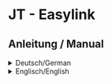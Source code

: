 # JT - Easylink
## Anleitung / Manual
<details>
  <summary>Deutsch/German</summary>

## Deutsche Anleitung
<p>Das Plugin <strong>JT - Easylink</strong> nutzt einen Service von easyrechtssicher.de<br/>Zur Aktivierung des Dienstes registriere Dich bitte <a href="https://easyrechtssicher.de/komplett-schutz/" target="_blank">hier</a></p><p><strong>easyrechtssicher</strong> hat es sich zum Ziel gesetzt, Internetseiten vor Abmahnungen zu schützen.<br/>Dazu werden rechtssichere Impressum, Datenschutzerklärungen, Widerrufsbelehrungen und Allgemeine Geschäftsbedingungen angeboten.</p><p>Anbieter von Internetseiten können sich hier registrieren: <a href="https://easyrechtssicher.de/komplett-schutz/" target="_blank">Komplettschutz</a><br/>Internetagenturen registrieren sich hier: <a href="https://easyrechtssicher.de/mitgliedschaft-webdesigner-agenturen-2/" target="_blank">Agenturangebot</a><br/>Mehr zu diesem Plugin, direkt bei easyrechtssicher: <a href="https://easyrechtssicher.de/plugin_easylink_anleitung/" target="_blank">Anbieterinformation</a></p><p>In den Plugin-Einstellungen muss ein <strong>API-Key</strong> (Zugangsschlüssel) hinterlegt werden, der nach einer Registrierung, über einen der eben genannten Links erhältlich ist.</p><p><strong>Integration</strong><br/>Die Anwendung ist denkbar einfach. Der Plugin-Aufruf ist <code>{jteasylink[ DOKUMENT,SPRACHKÜRZEL]}</code><br/>Werte innerhalb eckiger Klammern <code>[ ]</code> sind optional.</p><p><strong>DOKUMENT</strong> steht als Platzhalter für z.B.:</p><ul><li><strong>dse</strong> - Datenschutzerklärung (Standardwert)</li><li><strong>imp</strong> - Impressum</li><li><strong>wbl</strong> - Widerrufsbelehrung</li></ul><p><strong>SPRACHKÜRZEL</strong> steht als Platzhalter für:</p><ul><li><strong>de</strong> - Deutsch (Standardwert)</li><li><strong>en</strong> - Englisch</li><li>Weitere Länder der EU in Planung</li></ul><p><strong>Beispielaufruf zur Darstellung einer deutschen Datenschutzerklärung:</strong> <code>{jteasylink dse,de}</code></p><p>Die Datenschutzerklärung wird über den Datenschutzgenerator bei easyrechtssicher vorkonfiguriert vom Plugin abgeholt, sodass in Joomla jede weitere Konfiguration entfällt.<br/>Da <code>dse</code> und <code>de</code> die Standardwerte sind, ergibt sich der einfachste Aufruf zu <code>{jteasylink}</code></p><p>Standardmäßig wird automatisch die Sprache verwendet, die für die Ausgabe der Webseite ausgewählt ist.<br/>Sollte es die Sprache nicht geben, wird der SPRACHKÜRZEL ausgewertet.<br/>Fehlt auch diese Sprache, wird der Wert verwendet der in den Plugin-Einstellungen als Standard definiert wurde.</p><p><strong>Es kann auch eine Schnellnavigation angezeigt werden.</strong><br/>Der Plugin-Aufruf ist <code>{jteasylink skiplinks[,DOKUMENT,SPRACHKÜRZEL]}</code><br/>Er muss zusätzlich zur Dokumentenausgabe aufgerufen werden, kann jedoch auch in ein Modul ausgelagert werden.<br/>Auch hier gelten die gleichen Standardwerte für DOKUMENT und SPRACHKÜRZEL und müssen somit für die Ausgabe der Datenschutzerklärung auf Deutsch nicht angegeben werden.</p><p>Um die Schnellnavigation anzuzeigen, bitte in den Einstellungen des Plugins die Option <strong>Ausgabe bearbeiten</strong> einschalten.</p><p>Das war es auch schon.</p><p><strong>Neu ab Version 1.0.7</strong><br/>Ab jetzt kann der einzelne Cache eines Dokuments auch via URL gelöscht werden.</p><p>Die benötigten URL-Parameter lauten:</p><ul><li>clear=1</li><li>jteasylink=<strong>DOKUMENT</strong> (siehe oben)</li><li>token=<strong>API-KEY</strong></li></ul><p><strong>Beispiel:</strong><br/>Nehmen wir an, die registrierte Domain lautet <code>example.org</code> und es soll der Impressumscache gelöscht werden, dann lautet die URL:<br/><code>https://example.org/?jteasylink=imp&clear=1&token=API-KEY</code></p><p><strong>Mindestvoraussetzungen</strong></p><ul><li>Joomla! 3.9</li><li>PHP 5.6</li></ul><p><strong>Author:</strong> Guido De Gobbis<br/><strong>Copyright:</strong> © <a href="https://github.com/JoomTools" target="_blank">JoomTools.de</a><br/><strong>Plugin-Lizenz:</strong> <a href="https:/www.gnu.org/licenses/gpl-3.0.de.html" target="_blank">GNU/GPLv3</a><br/><strong>Plugin-Version:</strong> <a href="https://github.com/JoomTools/plg_content_jteasylink/releases/latest">herunterladen</a></p>
</details>

<details>
  <summary>Englisch/English</summary>

## English Manual
<p>The plugin <strong>JT - Easylink</strong> uses a service from easyrechtssicher.de<br/>To activate the service please register <a href="https://easyrechtssicher.de/komplett-schutz/" target="_blank">here</a></p><p><strong>easyrechtssicher</strong> has set itself the goal of protecting websites against warnings.<br/>In addition, legally compliant legal notice, privacy policy and revocation instructions are offered.</p><p>Webpage owners can register here: <a href="https://easyrechtssicher.de/komplett-schutz/" target="_blank">Complete protection</a><br/>Internet agencies register here: <a href="https://easyrechtssicher.de/mitgliedschaft-webdesigner-agenturen-2/" target="_blank">Agency offer</a><br/>More about the plugin, directly at easyrechtssicher: <a href="https://easyrechtssicher.de/plugin_easylink_anleitung/" target="_blank">more information</a></p><p>The plugin settings require an <strong>API-Key</strong> which can be accessed after registration via one of the links above.</p><p><strong>Integration</strong><br/>The usage ist really simple. The plugin call is <code>{jteasylink[ DOCUMENT,LANGUAGE_SHORT_CODE]}</code><br/>values within square brackets <code>[ ]</code> are optional.</p><p><strong>DOCUMENT</strong> is a placeholder for:</p><ul><li><strong>dse</strong> - Privacy Policy (default)</li><li><strong>imp</strong> - Legal Notice</li><li><strong>wbl</strong> - Cancellation policy</a></li></ul><p><strong>LANGUAGE_SHORT_CODE</strong> is a placeholder for:</p><ul><li><strong>de</strong> - German</li><li><strong>en</strong> - English (default)</li><li>Other EU countries in planning</li></ul><p><strong>Example call to display an English privacy policy:</strong> <code>{jteasylink dse,en}</code></p><p>The privacy policy is delivered preconfigured via the privacy policy generator from easyrechtssicher, so no further configuration in Joomla is necessary.</p><p>Because <code>dse</code> and <code>de</code> are the default values, the simplest call on a page in joomla results to <code>{jteasylink}</code></p><p>By default, the language selected for the output of the web page is automatically used.<br/>If the language does not exist, the LANGUAGE_SHORT_CODE is evaluated.<br/>If this language is missing too, the value defined as standard in the plugin settings will be used.</p><p><strong>A quick navigation can also be displayed.</strong><br/>The plugin call is <code>{jteasylink skiplinks[,DOKUMENT,LANGUAGE_SHORT_CODE]}</code><br/>It has to be called in addition to the document output, but can also be moved to a module.<br/>The same default values for DOCUMENT and LANGUAGE_SHORT_CODE also apply here and therefore do not have to be specified for the output of the privacy statement in English.</p><p>To display the quick navigation, please activate the option <strong>Edit output</strong> in the plugin settings.</p><p>That's it.</p><p><strong>New since version 1.0.7</strong><br/>From now on the single cache of a document can also be deleted via URL.</p><p>The required URL parameters are:</p><ul><li>clear=1</li><li>jteasylink=<strong>DOCUMENT</strong> (see above)</li><li>token=<strong>API-KEY</strong></li></ul><p><strong>Example:</strong><br/>Suppose the registered domain is <code>example.org</code> and the imprint cache is to be cleared, then the URL is:<br/><code>https://example.org/?jteasylink=imp&clear=1&token=API-KEY</code></p><p><strong>Minimum requirements</strong></p><ul><li>Joomla! 3.9</li><li>PHP 5.6</li></ul><p><strong>Author:</strong> Guido De Gobbis<br/><strong>Copyright:</strong> © <a href="https://github.com/JoomTools" target="_blank">JoomTools.de</a><br/><strong>Plugin licens:</strong> <a href="https:/www.gnu.org/licenses/gpl-3.0.en.html" target="_blank">GNU/GPLv3</a><br/><strong>Download</strong> <a href="https://github.com/JoomTools/plg_content_jteasylink/releases/latest">latest Version</a></p>
</details>
